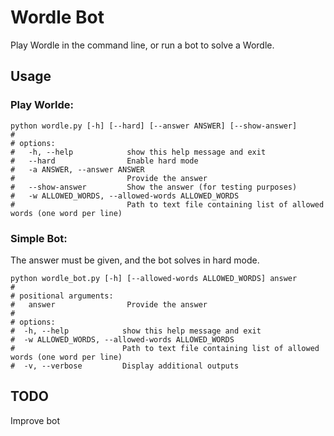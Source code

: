 # Wordle Bot
Play Wordle in the command line, or run a bot to solve a Wordle.

## Usage
### Play Worlde:
````
python wordle.py [-h] [--hard] [--answer ANSWER] [--show-answer]
#
# options:
#   -h, --help            show this help message and exit
#   --hard                Enable hard mode
#   -a ANSWER, --answer ANSWER
#                         Provide the answer
#   --show-answer         Show the answer (for testing purposes)
#   -w ALLOWED_WORDS, --allowed-words ALLOWED_WORDS
#                         Path to text file containing list of allowed words (one word per line)
````

### Simple Bot:
The answer must be given, and the bot solves in hard mode.
````
python wordle_bot.py [-h] [--allowed-words ALLOWED_WORDS] answer
#
# positional arguments:
#   answer                Provide the answer
#
# options:
#  -h, --help            show this help message and exit
#  -w ALLOWED_WORDS, --allowed-words ALLOWED_WORDS
#                        Path to text file containing list of allowed words (one word per line)
#  -v, --verbose         Display additional outputs
````

## TODO
Improve bot